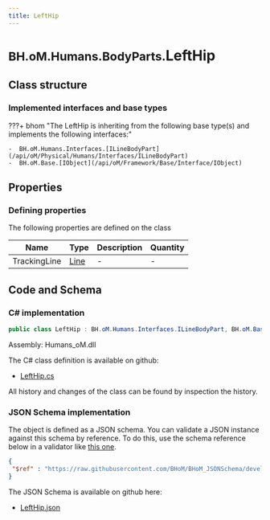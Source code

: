 ```yaml
---
title: LeftHip
---
```


# <small>BH.oM.Humans.BodyParts.</small>**LeftHip**



## Class structure

### Implemented interfaces and base types

???+ bhom "The LeftHip is inheriting from the following base type(s) and implements the following interfaces:"

    -  BH.oM.Humans.Interfaces.[ILineBodyPart](/api/oM/Physical/Humans/Interfaces/ILineBodyPart)
    -  BH.oM.Base.[IObject](/api/oM/Framework/Base/Interface/IObject)


## Properties



### Defining properties

The following properties are defined on the class

| Name             | Type             | Description      | Quantity         |
|------------------|------------------|------------------|------------------|
| TrackingLine | [Line](/api/oM/Dimensional/Geometry/Curve/Line) | - | - |


## Code and Schema

### C# implementation

``` C# title="C#"
public class LeftHip : BH.oM.Humans.Interfaces.ILineBodyPart, BH.oM.Base.IObject
```

Assembly: Humans_oM.dll

The C# class definition is available on github:

- [LeftHip.cs](https://github.com/BHoM/BHoM/blob/develop/Humans_oM/BodyParts\LeftHip.cs)

All history and changes of the class can be found by inspection the history.
### JSON Schema implementation

The object is defined as a JSON schema. You can validate a JSON instance against this schema by reference. To do this, use the schema reference below in a validator like [this one](https://www.jsonschemavalidator.net/).

``` json title="JSON Schema"
{
 "$ref" : "https://raw.githubusercontent.com/BHoM/BHoM_JSONSchema/develop/Humans_oM/BodyParts/LeftHip.json"
}
```

The JSON Schema is available on github here:

- [LeftHip.json](https://github.com/BHoM/BHoM_JSONSchema/blob/develop/Humans_oM/BodyParts/LeftHip.json)
